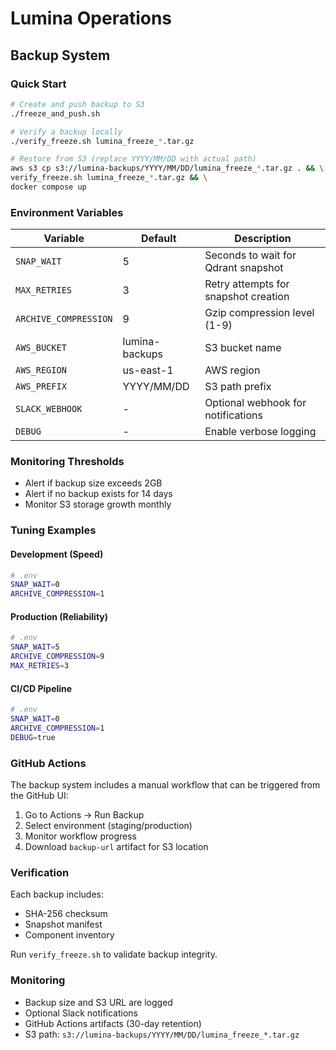 # Lumina Operations

## Backup System

### Quick Start
```bash
# Create and push backup to S3
./freeze_and_push.sh

# Verify a backup locally
./verify_freeze.sh lumina_freeze_*.tar.gz

# Restore from S3 (replace YYYY/MM/DD with actual path)
aws s3 cp s3://lumina-backups/YYYY/MM/DD/lumina_freeze_*.tar.gz . && \
verify_freeze.sh lumina_freeze_*.tar.gz && \
docker compose up
```

### Environment Variables
| Variable | Default | Description |
|----------|---------|-------------|
| `SNAP_WAIT` | 5 | Seconds to wait for Qdrant snapshot |
| `MAX_RETRIES` | 3 | Retry attempts for snapshot creation |
| `ARCHIVE_COMPRESSION` | 9 | Gzip compression level (1-9) |
| `AWS_BUCKET` | lumina-backups | S3 bucket name |
| `AWS_REGION` | us-east-1 | AWS region |
| `AWS_PREFIX` | YYYY/MM/DD | S3 path prefix |
| `SLACK_WEBHOOK` | - | Optional webhook for notifications |
| `DEBUG` | - | Enable verbose logging |

### Monitoring Thresholds
- Alert if backup size exceeds 2GB
- Alert if no backup exists for 14 days
- Monitor S3 storage growth monthly

### Tuning Examples

#### Development (Speed)
```bash
# .env
SNAP_WAIT=0
ARCHIVE_COMPRESSION=1
```

#### Production (Reliability)
```bash
# .env
SNAP_WAIT=5
ARCHIVE_COMPRESSION=9
MAX_RETRIES=3
```

#### CI/CD Pipeline
```bash
# .env
SNAP_WAIT=0
ARCHIVE_COMPRESSION=1
DEBUG=true
```

### GitHub Actions

The backup system includes a manual workflow that can be triggered from the GitHub UI:

1. Go to Actions → Run Backup
2. Select environment (staging/production)
3. Monitor workflow progress
4. Download `backup-url` artifact for S3 location

### Verification

Each backup includes:
- SHA-256 checksum
- Snapshot manifest
- Component inventory

Run `verify_freeze.sh` to validate backup integrity.

### Monitoring

- Backup size and S3 URL are logged
- Optional Slack notifications
- GitHub Actions artifacts (30-day retention)
- S3 path: `s3://lumina-backups/YYYY/MM/DD/lumina_freeze_*.tar.gz`